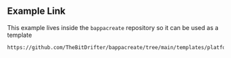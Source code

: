 ## Example Link

This example lives inside the `bappacreate` repository so it can be used as a template

```zsh
https://github.com/TheBitDrifter/bappacreate/tree/main/templates/platformer-split
```

